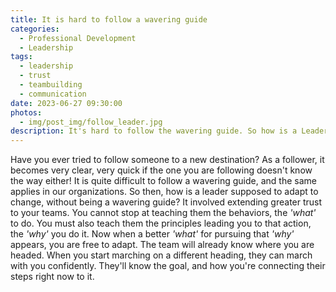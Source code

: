 ```yaml
---
title: It is hard to follow a wavering guide
categories:
  - Professional Development
  - Leadership
tags:
  - leadership
  - trust
  - teambuilding
  - communication
date: 2023-06-27 09:30:00
photos: 
  - img/post_img/follow_leader.jpg
description: It's hard to follow the wavering guide. So how is a Leader supposed to adapt to change, without jarring the team? 
---
```

Have you ever tried to follow someone to a new destination? As a follower, it becomes very clear, very quick if the one you are following doesn't know the way either! It is quite difficult to follow a wavering guide, and the same applies in our organizations. So then, how is a leader supposed to adapt to change, without being a wavering guide? It involved extending greater trust to your teams. You cannot stop at teaching them the behaviors, the *'what'* to do. You must also teach them the principles leading you to that action, the *'why'* you do it. Now when a better *'what'* for pursuing that *'why'* appears, you are free to adapt. The team will already know where you are headed. When you start marching on a different heading, they can march with you confidently. They'll know the goal, and how you're connecting their steps right now to it.